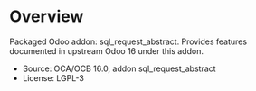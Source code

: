 # Overview

Packaged Odoo addon: sql_request_abstract. Provides features documented in upstream Odoo 16 under this addon.

- Source: OCA/OCB 16.0, addon sql_request_abstract
- License: LGPL-3
